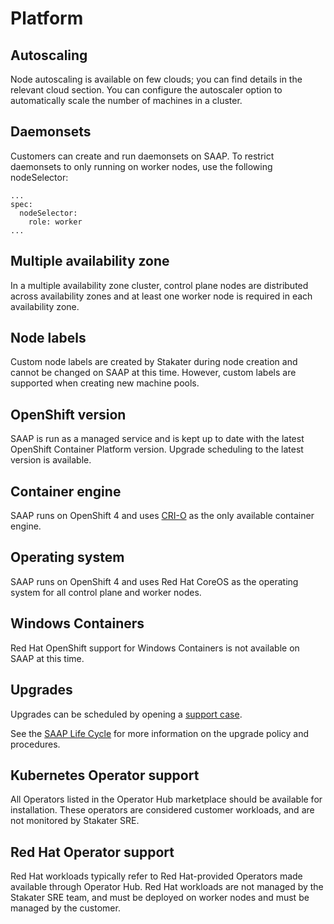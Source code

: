 # Platform

## Autoscaling

Node autoscaling is available on few clouds; you can find details in the relevant cloud section. You can configure the autoscaler option to automatically scale the number of machines in a cluster.

## Daemonsets

Customers can create and run daemonsets on SAAP. To restrict daemonsets to only running on worker nodes, use the following nodeSelector:

```
...
spec:
  nodeSelector:
    role: worker
...
```

## Multiple availability zone

In a multiple availability zone cluster, control plane nodes are distributed across availability zones and at least one worker node is required in each availability zone.

## Node labels

Custom node labels are created by Stakater during node creation and cannot be changed on SAAP at this time. However, custom labels are supported when creating new machine pools.

## OpenShift version

SAAP is run as a managed service and is kept up to date with the latest OpenShift Container Platform version. Upgrade scheduling to the latest version is available.

## Container engine

SAAP runs on OpenShift 4 and uses [CRI-O](https://www.redhat.com/en/blog/red-hat-openshift-container-platform-4-now-defaults-cri-o-underlying-container-engine) as the only available container engine.

## Operating system

SAAP runs on OpenShift 4 and uses Red Hat CoreOS as the operating system for all control plane and worker nodes.

## Windows Containers

Red Hat OpenShift support for Windows Containers is not available on SAAP at this time.

## Upgrades

Upgrades can be scheduled by opening a [support case](https://support.stakater.com/index.html).

See the [SAAP Life Cycle](../update-lifecycle.md) for more information on the upgrade policy and procedures.

## Kubernetes Operator support

All Operators listed in the Operator Hub marketplace should be available for installation. These operators are considered customer workloads, and are not monitored by Stakater SRE.

## Red Hat Operator support

Red Hat workloads typically refer to Red Hat-provided Operators made available through Operator Hub. Red Hat workloads are not managed by the Stakater SRE team, and must be deployed on worker nodes and must be managed by the customer.